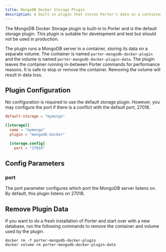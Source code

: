 ```yaml
---
title: MongoDB Docker Storage Plugin
description: A built-in plugin that stores Porter's data in a container running MongoDB.
---
```


The MongoDB Docker Storage plugin is built-in to Porter and is the default
storage plugin. This plugin is suitable for development and test but should not
be used in production.

The plugin runs a MongoDB server in a container, storing its data on a separate
volume. The container is named `porter-mongodb-docker-plugin` and the volume is
named `porter-mongodb-docker-plugin-data`. The plugin leaves the container
running in-between Porter commands for performance reasons. It is safe to stop
or remove the container. Removing the volume will result in data loss.

## Plugin Configuration

No configuration is required to use the default storage plugin. However, you may
configure the port if there is a conflict with the default port, 27018.

```toml
default-storage = "mymongo"

[[storage]]
  name = "mymongo"
  plugin = "mongodb-docker"

  [storage.config]
    port = "27019"
```

[config file]: /configuration/#config-file

## Config Parameters

### port

The port parameter configures which port the MongoDB server listens on. By default, this plugin listens on 27018.


## Remove Plugin Data

If you want to do a fresh installation of Porter and start over with a new database, run the following commands to remove the container and volume used by the plugin.

```
docker rm -f porter-mongodb-docker-plugin
docker volume rm porter-mongodb-docker-plugin-data
```
